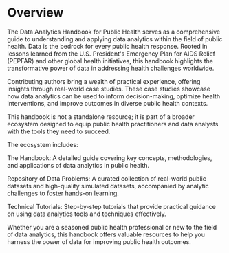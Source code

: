 # Overview

The Data Analytics Handbook for Public Health serves as a comprehensive guide to understanding and applying data analytics within the field of public health. Data is the bedrock for every public health response. Rooted in lessons learned from the U.S. President's Emergency Plan for AIDS Relief (PEPFAR) and other global health initiatives, this handbook highlights the transformative power of data in addressing health challenges worldwide.

Contributing authors bring a wealth of practical experience, offering insights through real-world case studies. These case studies showcase how data analytics can be used to inform decision-making, optimize health interventions, and improve outcomes in diverse public health contexts.

This handbook is not a standalone resource; it is part of a broader ecosystem designed to equip public health practitioners and data analysts with the tools they need to succeed. 

The ecosystem includes:

The Handbook: A detailed guide covering key concepts, methodologies, and applications of data analytics in public health.

Repository of Data Problems: A curated collection of real-world public datasets and high-quality simulated datasets, accompanied by analytic challenges to foster hands-on learning.

Technical Tutorials: Step-by-step tutorials that provide practical guidance on using data analytics tools and techniques effectively.

Whether you are a seasoned public health professional or new to the field of data analytics, this handbook offers valuable resources to help you harness the power of data for improving public health outcomes.
